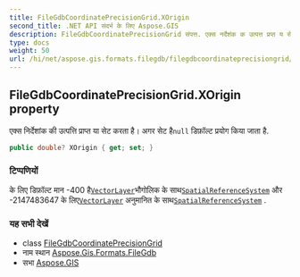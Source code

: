 ```yaml
---
title: FileGdbCoordinatePrecisionGrid.XOrigin
second_title: .NET API संदर्भ के लिए Aspose.GIS
description: FileGdbCoordinatePrecisionGrid संपत्त. एक्स नर्देशंक क उत्पत्त प्रप्त य सेट करत है अगर सेट हैnull डफ़ल्ट प्रयग कय जत है.
type: docs
weight: 50
url: /hi/net/aspose.gis.formats.filegdb/filegdbcoordinateprecisiongrid/xorigin/
---
```

## FileGdbCoordinatePrecisionGrid.XOrigin property

एक्स निर्देशांक की उत्पत्ति प्राप्त या सेट करता है। अगर सेट है`null` डिफ़ॉल्ट प्रयोग किया जाता है.

```csharp
public double? XOrigin { get; set; }
```

### टिप्पणियों

के लिए डिफ़ॉल्ट मान -400 है[`VectorLayer`](../../../aspose.gis/vectorlayer/)भौगोलिक के साथ[`SpatialReferenceSystem`](../../../aspose.gis.spatialreferencing/spatialreferencesystem/) और -2147483647 के लिए[`VectorLayer`](../../../aspose.gis/vectorlayer/) अनुमानित के साथ[`SpatialReferenceSystem`](../../../aspose.gis.spatialreferencing/spatialreferencesystem/) .

### यह सभी देखें

* class [FileGdbCoordinatePrecisionGrid](../)
* नाम स्थान [Aspose.Gis.Formats.FileGdb](../../filegdbcoordinateprecisiongrid/)
* सभा [Aspose.GIS](../../../)


